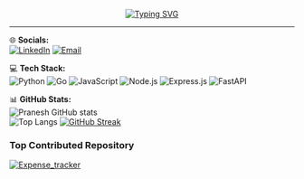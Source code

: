 <p align="center">
  <a href="https://github.com/Pranesh-alt">
    <img src="https://readme-typing-svg.demolab.com?font=Fira+Code&weight=900&size=40&pause=1000&color=F75C7E&center=true&vCenter=true&width=600&lines=Pranesh" alt="Typing SVG" />
  </a>
</p>


---

🌐 **Socials:**   
[![LinkedIn](https://img.shields.io/badge/LinkedIn-0077B5.svg?&style=for-the-badge&logo=linkedin&logoColor=white)](https://www.linkedin.com/in/pranesh-r-0886b5308/)
[![Email](https://img.shields.io/badge/Email-D14836?style=for-the-badge&logo=gmail&logoColor=white)](mailto:praneshtaker@gmail.com)

💻 **Tech Stack:**  
![Python](https://img.shields.io/badge/Python-3670A0?style=for-the-badge&logo=python&logoColor=white)
![Go](https://img.shields.io/badge/Go-00ADD8?style=for-the-badge&logo=go&logoColor=white)
![JavaScript](https://img.shields.io/badge/JavaScript-F7DF1E?style=for-the-badge&logo=javascript&logoColor=black)
![Node.js](https://img.shields.io/badge/Node.js-339933?style=for-the-badge&logo=node.js&logoColor=white)
![Express.js](https://img.shields.io/badge/Express.js-000000?style=for-the-badge&logo=express&logoColor=white)
![FastAPI](https://img.shields.io/badge/FastAPI-009688?style=for-the-badge&logo=fastapi&logoColor=white)

📊 **GitHub Stats:**  
![Pranesh GitHub stats](https://github-readme-stats.vercel.app/api?username=Pranesh-alt&show_icons=true&theme=radical&cache_bust=RANDOM_NUMBER)  
![Top Langs](https://github-readme-stats.vercel.app/api/top-langs/?username=Pranesh-alt&layout=compact&theme=radical&cache_bust=RANDOM_NUMBER)
[![GitHub Streak](https://github-readme-streak-stats.herokuapp.com?user=Pranesh-alt&theme=radical&hide_border=true&cache_bust=RANDOM_NUMBER)](https://git.io/streak-stats)  



### Top Contributed Repository

[![Expense_tracker](https://github-readme-stats.vercel.app/api/pin/?username=Pranesh-alt&repo=Expense_tracker&theme=radical)](https://github.com/Pranesh-alt/Expense_tracker)
